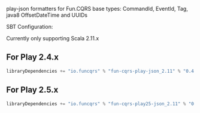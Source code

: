 
play-json formatters for Fun.CQRS base types: 
CommandId, EventId, Tag, java8 OffsetDateTime and UUIDs

SBT Configuration:

Currently only supporting Scala 2.11.x

## For Play 2.4.x
```scala
libraryDependencies += "io.funcqrs" % "fun-cqrs-play-json_2.11" % "0.4.8"
```

## For Play 2.5.x
```scala
libraryDependencies += "io.funcqrs" % "fun-cqrs-play25-json_2.11" % "0.4.8"
```

